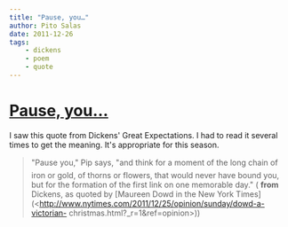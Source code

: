 ```yaml
---
title: "Pause, you…"
author: Pito Salas
date: 2011-12-26
tags:
    - dickens
    - poem
    - quote
---
```

# [Pause, you…](None)




I saw this quote from Dickens' Great Expectations. I had to read it several
times to get the meaning. It's appropriate for this season.

> "Pause you," Pip says, "and think for a moment of the long chain of iron
> or gold, of thorns or flowers, that would never have bound you, but for the
> formation of the first link on one memorable day." ( **from** Dickens, as
> quoted by [Maureen Dowd in the New York
> Times](<http://www.nytimes.com/2011/12/25/opinion/sunday/dowd-a-victorian-
> christmas.html?_r=1&ref=opinion>))


